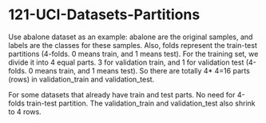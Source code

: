 # 121-UCI-Datasets-Partitions

Use abalone dataset as an example: abalone are the original samples, and labels are the classes for these samples. Also, folds represent the train-test partitions (4-folds. 0 means train, and 1 means test). For the training set, we divide it into 4 equal parts. 3 for validation train, and 1 for validation test (4-folds. 0 means train, and 1 means test). So there are totally 4* 4=16 parts (rows) in validation_train and validation_test.

For some datasets that already have train and test parts. No need for 4-folds train-test partition. The validation_train and validation_test also shrink to 4 rows.

